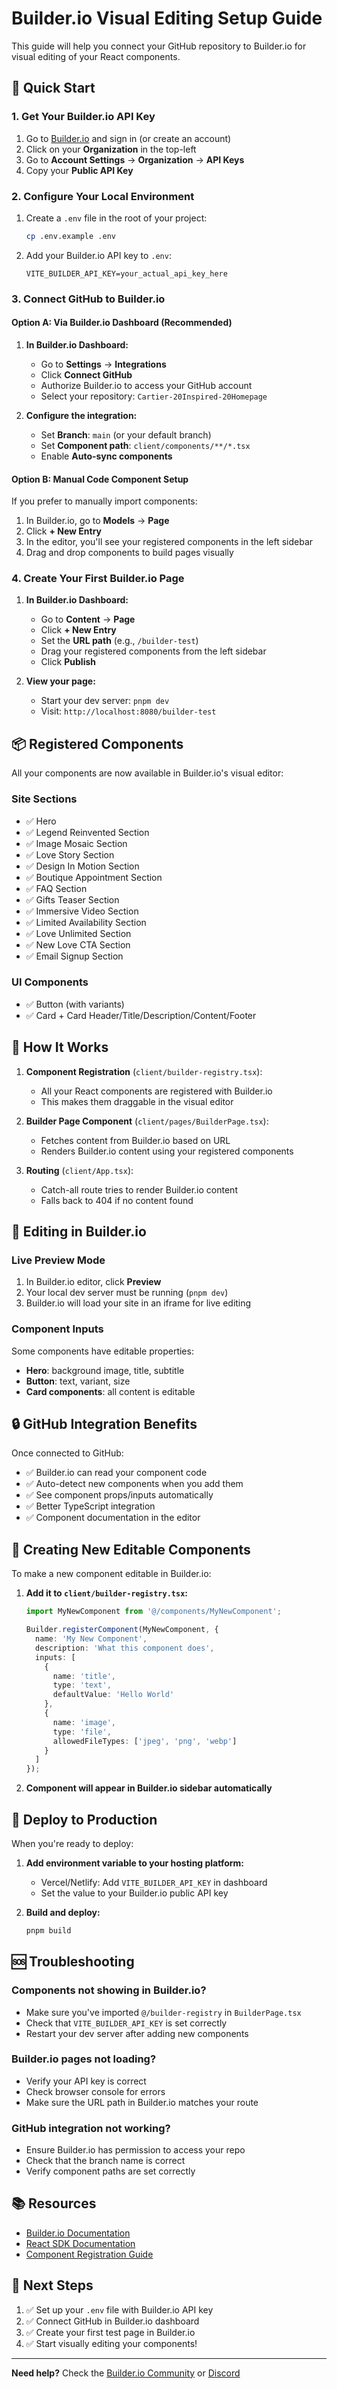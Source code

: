 # Builder.io Visual Editing Setup Guide

This guide will help you connect your GitHub repository to Builder.io for visual editing of your React components.

## 🚀 Quick Start

### 1. Get Your Builder.io API Key

1. Go to [Builder.io](https://builder.io) and sign in (or create an account)
2. Click on your **Organization** in the top-left
3. Go to **Account Settings** → **Organization** → **API Keys**
4. Copy your **Public API Key**

### 2. Configure Your Local Environment

1. Create a `.env` file in the root of your project:
   ```bash
   cp .env.example .env
   ```

2. Add your Builder.io API key to `.env`:
   ```env
   VITE_BUILDER_API_KEY=your_actual_api_key_here
   ```

### 3. Connect GitHub to Builder.io

#### Option A: Via Builder.io Dashboard (Recommended)

1. **In Builder.io Dashboard:**
   - Go to **Settings** → **Integrations**
   - Click **Connect GitHub**
   - Authorize Builder.io to access your GitHub account
   - Select your repository: `Cartier-20Inspired-20Homepage`

2. **Configure the integration:**
   - Set **Branch**: `main` (or your default branch)
   - Set **Component path**: `client/components/**/*.tsx`
   - Enable **Auto-sync components**

#### Option B: Manual Code Component Setup

If you prefer to manually import components:

1. In Builder.io, go to **Models** → **Page**
2. Click **+ New Entry**
3. In the editor, you'll see your registered components in the left sidebar
4. Drag and drop components to build pages visually

### 4. Create Your First Builder.io Page

1. **In Builder.io Dashboard:**
   - Go to **Content** → **Page**
   - Click **+ New Entry**
   - Set the **URL path** (e.g., `/builder-test`)
   - Drag your registered components from the left sidebar
   - Click **Publish**

2. **View your page:**
   - Start your dev server: `pnpm dev`
   - Visit: `http://localhost:8080/builder-test`

## 📦 Registered Components

All your components are now available in Builder.io's visual editor:

### Site Sections
- ✅ Hero
- ✅ Legend Reinvented Section
- ✅ Image Mosaic Section
- ✅ Love Story Section
- ✅ Design In Motion Section
- ✅ Boutique Appointment Section
- ✅ FAQ Section
- ✅ Gifts Teaser Section
- ✅ Immersive Video Section
- ✅ Limited Availability Section
- ✅ Love Unlimited Section
- ✅ New Love CTA Section
- ✅ Email Signup Section

### UI Components
- ✅ Button (with variants)
- ✅ Card + Card Header/Title/Description/Content/Footer

## 🔧 How It Works

1. **Component Registration** (`client/builder-registry.tsx`):
   - All your React components are registered with Builder.io
   - This makes them draggable in the visual editor

2. **Builder Page Component** (`client/pages/BuilderPage.tsx`):
   - Fetches content from Builder.io based on URL
   - Renders Builder.io content using your registered components

3. **Routing** (`client/App.tsx`):
   - Catch-all route tries to render Builder.io content
   - Falls back to 404 if no content found

## 🎨 Editing in Builder.io

### Live Preview Mode
1. In Builder.io editor, click **Preview**
2. Your local dev server must be running (`pnpm dev`)
3. Builder.io will load your site in an iframe for live editing

### Component Inputs
Some components have editable properties:
- **Hero**: background image, title, subtitle
- **Button**: text, variant, size
- **Card components**: all content is editable

## 🔒 GitHub Integration Benefits

Once connected to GitHub:
- ✅ Builder.io can read your component code
- ✅ Auto-detect new components when you add them
- ✅ See component props/inputs automatically
- ✅ Better TypeScript integration
- ✅ Component documentation in the editor

## 📝 Creating New Editable Components

To make a new component editable in Builder.io:

1. **Add it to `client/builder-registry.tsx`:**
   ```typescript
   import MyNewComponent from '@/components/MyNewComponent';
   
   Builder.registerComponent(MyNewComponent, {
     name: 'My New Component',
     description: 'What this component does',
     inputs: [
       {
         name: 'title',
         type: 'text',
         defaultValue: 'Hello World'
       },
       {
         name: 'image',
         type: 'file',
         allowedFileTypes: ['jpeg', 'png', 'webp']
       }
     ]
   });
   ```

2. **Component will appear in Builder.io sidebar automatically**

## 🚀 Deploy to Production

When you're ready to deploy:

1. **Add environment variable to your hosting platform:**
   - Vercel/Netlify: Add `VITE_BUILDER_API_KEY` in dashboard
   - Set the value to your Builder.io public API key

2. **Build and deploy:**
   ```bash
   pnpm build
   ```

## 🆘 Troubleshooting

### Components not showing in Builder.io?
- Make sure you've imported `@/builder-registry` in `BuilderPage.tsx`
- Check that `VITE_BUILDER_API_KEY` is set correctly
- Restart your dev server after adding new components

### Builder.io pages not loading?
- Verify your API key is correct
- Check browser console for errors
- Make sure the URL path in Builder.io matches your route

### GitHub integration not working?
- Ensure Builder.io has permission to access your repo
- Check that the branch name is correct
- Verify component paths are set correctly

## 📚 Resources

- [Builder.io Documentation](https://www.builder.io/c/docs/intro)
- [React SDK Documentation](https://www.builder.io/c/docs/developers)
- [Component Registration Guide](https://www.builder.io/c/docs/custom-components)

## 🎯 Next Steps

1. ✅ Set up your `.env` file with Builder.io API key
2. ✅ Connect GitHub in Builder.io dashboard
3. ✅ Create your first test page in Builder.io
4. ✅ Start visually editing your components!

---

**Need help?** Check the [Builder.io Community](https://forum.builder.io/) or [Discord](https://discord.gg/builder)

